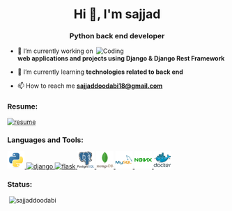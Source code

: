<h1 align="center">Hi 👋, I'm sajjad</h1>
<h3 align="center">Python back end developer</h3>
<img align="right" alt="Coding" width="300" src="https://cdn.dribbble.com/users/1162077/screenshots/3848914/programmer.gif">


- 🔭 I’m currently working on **web applications and projects using Django & Django Rest Framework**

- 🌱 I’m currently learning **technologies related to back end**

- 📫 How to reach me **sajjaddoodabi18@gmail.com**


<h3 align="left">Resume:</h3>
<p align="left">
   <a href="https://drive.google.com/file/d/1KTyto9ZxndFwFvP26GzR99swoN97y8N3/view?usp=share_link" target="_blank" rel="noreferrer"> <img src="https://user-images.githubusercontent.com/77242529/226659386-c4759760-8219-4144-be1b-c6ac8ebbcac6.png" alt="resume" width="40" height="40"/> </a>


<h3 align="left">Languages and Tools:</h3>
<p align="left">
   <a href="https://www.python.org" target="_blank" rel="noreferrer"> <img src="https://raw.githubusercontent.com/devicons/devicon/master/icons/python/python-original.svg" alt="python" width="40" height="40"/> </a>
  <a href="https://www.djangoproject.com/" target="_blank" rel="noreferrer"> <img src="https://cdn.worldvectorlogo.com/logos/django.svg" alt="django" width="40" height="40"/> </a>
   <a href="https://flask.palletsprojects.com/" target="_blank" rel="noreferrer"> <img src="https://www.vectorlogo.zone/logos/pocoo_flask/pocoo_flask-icon.svg" alt="flask" width="40" height="40"/> </a>
   <a href="https://www.postgresql.org" target="_blank" rel="noreferrer"> <img src="https://raw.githubusercontent.com/devicons/devicon/master/icons/postgresql/postgresql-original-wordmark.svg" alt="postgresql" width="40" height="40"/> </a>
  <a href="https://www.mongodb.com/" target="_blank" rel="noreferrer"> <img src="https://raw.githubusercontent.com/devicons/devicon/master/icons/mongodb/mongodb-original-wordmark.svg" alt="mongodb" width="40" height="40"/> </a>
  <a href="https://www.mysql.com/" target="_blank" rel="noreferrer"> <img src="https://raw.githubusercontent.com/devicons/devicon/master/icons/mysql/mysql-original-wordmark.svg" alt="mysql" width="40" height="40"/> </a>
  <a href="https://www.nginx.com" target="_blank" rel="noreferrer"> <img src="https://raw.githubusercontent.com/devicons/devicon/master/icons/nginx/nginx-original.svg" alt="nginx" width="40" height="40"/> </a>
  <a href="https://www.docker.com/" target="_blank" rel="noreferrer"> <img src="https://raw.githubusercontent.com/devicons/devicon/master/icons/docker/docker-original-wordmark.svg" alt="docker" width="40" height="40"/> </a> </p>

 
<h3 align="left">Status:</h3>
<p>&nbsp;<img align="center" src="https://github-readme-stats.vercel.app/api?username=sajjaddoodabi&show_icons=true&locale=en" alt="sajjaddoodabi" /></p>
